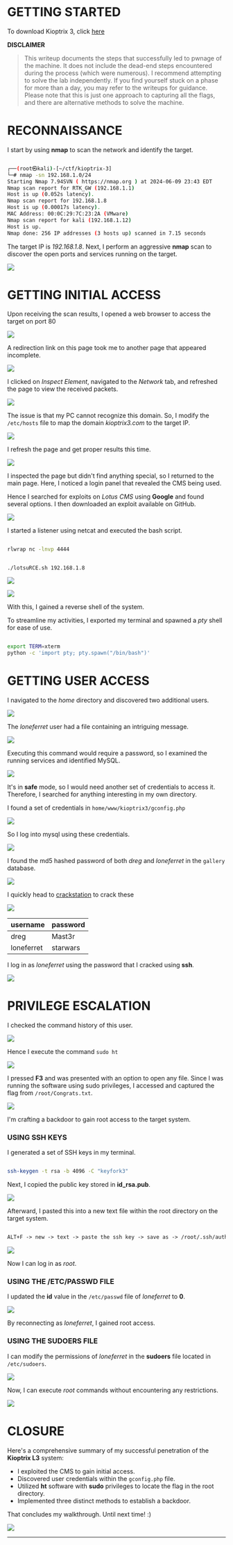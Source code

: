 # GETTING STARTED

To download Kioptrix 3, click [here](https://www.vulnhub.com/entry/kioptrix-level-12-3,24/)

**DISCLAIMER**
> This writeup documents the steps that successfully led to pwnage of the machine. It does not include the dead-end steps encountered during the process (which were numerous). I recommend attempting to solve the lab independently. If you find yourself stuck on a phase for more than a day, you may refer to the writeups for guidance. Please note that this is just one approach to capturing all the flags, and there are alternative methods to solve the machine.

# RECONNAISSANCE

I start by using **nmap** to scan the network and identify the target.

```bash

┌──(root㉿kali)-[~/ctf/kioptrix-3]
└─# nmap -sn 192.168.1.0/24          
Starting Nmap 7.94SVN ( https://nmap.org ) at 2024-06-09 23:43 EDT
Nmap scan report for RTK_GW (192.168.1.1)
Host is up (0.052s latency).
Nmap scan report for 192.168.1.8
Host is up (0.00017s latency).
MAC Address: 00:0C:29:7C:23:2A (VMware)
Nmap scan report for kali (192.168.1.12)
Host is up.
Nmap done: 256 IP addresses (3 hosts up) scanned in 7.15 seconds
```

The target IP is _192.168.1.8_. Next, I perform an aggressive **nmap** scan to discover the open ports and services running on the target.

![](IMAGES/1.png)

# GETTING INITIAL ACCESS

Upon receiving the scan results, I opened a web browser to access the target on port 80

![](IMAGES/2.png)

A redirection link on this page took me to another page that appeared incomplete.

![](IMAGES/3.png)

I clicked on _Inspect Element_, navigated to the _Network_ tab, and refreshed the page to view the received packets.

![](IMAGES/4.png)

The issue is that my PC cannot recognize this domain. So, I modify the `/etc/hosts` file to map the domain _kioptrix3.com_ to the target IP.

![](IMAGES/5.png)

I refresh the page and get proper results this time.

![](IMAGES/6.png)

I inspected the page but didn't find anything special, so I returned to the main page. Here, I noticed a login panel that revealed the CMS being used.

Hence I searched for exploits on _Lotus CMS_ using **Google** and found several options. I then downloaded an exploit available on GitHub.

![](IMAGES/7.png)

I started a listener using netcat and executed the bash script.

```bash

rlwrap nc -lnvp 4444
```

```shell

./lotsuRCE.sh 192.168.1.8
```

![](IMAGES/8.png)

![](IMAGES/9.png)

With this, I gained a reverse shell of the system.

To streamline my activities, I exported my terminal and spawned a *pty* shell for ease of use.

```bash

export TERM=xterm
python -c 'import pty; pty.spawn("/bin/bash")'
```

# GETTING USER ACCESS

I navigated to the *home* directory and discovered two additional users.

![](IMAGES/10.png)

The *loneferret* user had a file containing an intriguing message.

![](IMAGES/11.png)

Executing this command would require a password, so I examined the running services and identified MySQL.

![](IMAGES/12.png)

It's in **safe** mode, so I would need another set of credentials to access it. Therefore, I searched for anything interesting in my own directory.

I found a set of credentials in `home/www/kioptrix3/gconfig.php`

![](IMAGES/13.png)

So I log into mysql using these credentials.

![](IMAGES/14.png)

I found the md5 hashed password of both *dreg* and *loneferret* in the `gallery` database.

![](IMAGES/15.png)

I quickly head to [crackstation](https://crackstation.net/) to crack these

![](IMAGES/16.png)

| username   | password |
| ---------- | -------- |
| dreg       | Mast3r   |
| loneferret | starwars |
I log in as *loneferret* using the password that I cracked using **ssh**.

![](IMAGES/17.png)

# PRIVILEGE ESCALATION

I checked the command history of this user.

![](IMAGES/18.png)

Hence I execute the command `sudo ht`

![](IMAGES/19.png)

I pressed **F3** and was presented with an option to open any file. Since I was running the software using sudo privileges, I accessed and captured the flag from `/root/Congrats.txt`.

![](IMAGES/20.png)

I'm crafting a backdoor to gain root access to the target system.

### USING SSH KEYS
I generated a set of SSH keys in my terminal.

```bash

ssh-keygen -t rsa -b 4096 -C "keyfork3"
```

Next, I copied the public key stored in **id_rsa.pub**.

![](IMAGES/21.png)

Afterward, I pasted this into a new text file within the root directory on the target system.

```markdown

ALT+F -> new -> text -> paste the ssh key -> save as -> /root/.ssh/authorized_keys
```

![](IMAGES/22.png)

Now I can log in as *root*.
### USING THE /ETC/PASSWD FILE
I updated the **id** value in the `/etc/passwd` file of *loneferret* to **0**.

![](IMAGES/23.png)

By reconnecting as *loneferret*, I gained root access.
### USING THE SUDOERS FILE
I can modify the permissions of *loneferret* in the **sudoers** file located in `/etc/sudoers`.

![](IMAGES/24.png)

Now, I can execute *root* commands without encountering any restrictions.

![](IMAGES/25.png)
# CLOSURE

Here's a comprehensive summary of my successful penetration of the **Kioptrix L3** system:
- I exploited the CMS to gain initial access.
- Discovered user credentials within the `gconfig.php` file.
- Utilized **ht** software with **sudo** privileges to locate the flag in the root directory.
- Implemented three distinct methods to establish a backdoor.

That concludes my walkthrough. Until next time! :)

![](IMAGES/26.png)

------------------------------------------------------------------------------------